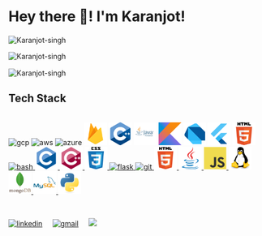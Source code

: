 # Hey there 👋! I'm Karanjot!

<!-- <h2> About Me </h2>

<p> <samp>
        Inset text here
    </samp>
</p><br> -->
<p>
    <img align="center"
        src="https://github-readme-stats.vercel.app/api?username=Karanjot-singh&show_icons=true&locale=en&theme=dracula"
        alt="Karanjot-singh" />
</p>
<p>
    <img align="center"
        src="https://github-readme-stats.vercel.app/api/top-langs?username=Karanjot-singh&show_icons=true&locale=en&layout=compact&theme=dracula"
        alt="Karanjot-singh" />
</p>
<p>
    <img align="center" src="https://github-readme-streak-stats.herokuapp.com/?user=Karanjot-singh&theme=onedark"
        alt="Karanjot-singh" />
</p>

<h2>Tech Stack </h2>
<p>
    <br>
    <img height="45" src="https://www.vectorlogo.zone/logos/google_cloud/google_cloud-icon.svg" alt="gcp" height="45" />
    <img height="45" src="https://www.vectorlogo.zone/logos/amazon_aws/amazon_aws-icon.svg" alt="aws" height="45" />
    <img height="45" src="https://www.vectorlogo.zone/logos/microsoft_azure/microsoft_azure-icon.svg" alt="azure" height="45" />
    <img height="45"
        src="https://raw.githubusercontent.com/github/explore/80688e429a7d4ef2fca1e82350fe8e3517d3494d/topics/firebase/firebase.png">
    <img height="45"
        src="https://raw.githubusercontent.com/github/explore/80688e429a7d4ef2fca1e82350fe8e3517d3494d/topics/cpp/cpp.png">
    <img height="45"
        src="https://raw.githubusercontent.com/github/explore/80688e429a7d4ef2fca1e82350fe8e3517d3494d/topics/java/java.png">
    <img height="45"
        src="https://raw.githubusercontent.com/github/explore/80688e429a7d4ef2fca1e82350fe8e3517d3494d/topics/kotlin/kotlin.png">
    <img height="45"
        src="https://raw.githubusercontent.com/github/explore/80688e429a7d4ef2fca1e82350fe8e3517d3494d/topics/dart/dart.png">
    <img height="45"
        src="https://raw.githubusercontent.com/github/explore/80688e429a7d4ef2fca1e82350fe8e3517d3494d/topics/flutter/flutter.png">
    <img height="45"
        src="https://raw.githubusercontent.com/github/explore/80688e429a7d4ef2fca1e82350fe8e3517d3494d/topics/html/html.png">
    <a href="https://www.gnu.org/software/bash/" target="_blank"> <img
            src="https://www.vectorlogo.zone/logos/gnu_bash/gnu_bash-icon.svg" alt="bash" height="45" /> </a></a> <a
        href="https://www.cprogramming.com/" target="_blank"> <img
            src="https://raw.githubusercontent.com/devicons/devicon/master/icons/c/c-original.svg" alt="c"
            height="45" /> </a> <a href="https://www.w3schools.com/cpp/" target="_blank"> <img
            src="https://raw.githubusercontent.com/devicons/devicon/master/icons/cplusplus/cplusplus-original.svg"
            alt="cplusplus" height="45" /> </a> <a href="https://www.w3schools.com/css/" target="_blank"> <img
            src="https://raw.githubusercontent.com/devicons/devicon/master/icons/css3/css3-original-wordmark.svg"
            alt="css3" height="45" /> </a> <a href="https://flask.palletsprojects.com/" target="_blank"> <img
            src="https://www.vectorlogo.zone/logos/pocoo_flask/pocoo_flask-icon.svg" alt="flask" height="45" /> </a>
    </a> <a href="https://git-scm.com/" target="_blank"> <img
            src="https://www.vectorlogo.zone/logos/git-scm/git-scm-icon.svg" alt="git" height="45" /> </a> <a
        href="https://www.w3.org/html/" target="_blank"> <img
            src="https://raw.githubusercontent.com/devicons/devicon/master/icons/html5/html5-original-wordmark.svg"
            alt="html5" height="45" /> </a> <a href="https://www.java.com" target="_blank"> <img
            src="https://raw.githubusercontent.com/devicons/devicon/master/icons/java/java-original.svg" alt="java"
            height="45" /> </a> <a href="https://developer.mozilla.org/en-US/docs/Web/JavaScript" target="_blank"> <img
            src="https://raw.githubusercontent.com/devicons/devicon/master/icons/javascript/javascript-original.svg"
            alt="javascript" height="45" /> </a> <a href="https://www.linux.org/" target="_blank"> <img
            src="https://raw.githubusercontent.com/devicons/devicon/master/icons/linux/linux-original.svg" alt="linux"
            height="45" /> </a> <a href="https://www.mongodb.com/" target="_blank"> <img
            src="https://raw.githubusercontent.com/devicons/devicon/master/icons/mongodb/mongodb-original-wordmark.svg"
            alt="mongodb" height="45" /> </a> <a href="https://www.mysql.com/" target="_blank"> <img
            src="https://raw.githubusercontent.com/devicons/devicon/master/icons/mysql/mysql-original-wordmark.svg"
            alt="mysql" height="45" /> </a> <a href="https://www.python.org" target="_blank"> <img
            src="https://raw.githubusercontent.com/devicons/devicon/master/icons/python/python-original.svg"
            alt="python" height="45" /> </a>
</p><br>
<p>
    <a href="https://www.linkedin.com/in/karanjot-singh-/"><img
            src='https://cdn.jsdelivr.net/npm/simple-icons@3.0.1/icons/linkedin.svg' alt='linkedin'
            height='40' /></a>&nbsp;&nbsp;&nbsp;&nbsp;
    <a href="mailto:karanjot19050@iiitd.ac.in"><img
            src='https://cdn.jsdelivr.net/npm/simple-icons@3.0.1/icons/gmail.svg' alt='gmail'
            height='40'></a>&nbsp;&nbsp;&nbsp;&nbsp;
    <img src="https://github.com/Karanjot-singh/Karanjot-singh/blob/master/resources/Wave.svg" />
